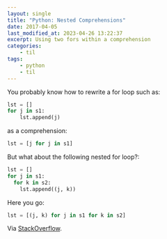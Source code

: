 ```yaml
---
layout: single
title: "Python: Nested Comprehensions"
date: 2017-04-05
last_modified_at: 2023-04-26 13:22:37
excerpt: Using two fors within a comprehension
categories:
    - til
tags:
    - python
    - til
---
```


You probably know how to rewrite a for loop such as:

```python
lst = []
for j in s1:
    lst.append(j)
```

as a comprehension:

```python
lst = [j for j in s1]
```

But what about the following nested for loop?:

```python
lst = []
for j in s1:
  for k in s2:
    lst.append((j, k))
```

Here you go:

```python
lst = [(j, k) for j in s1 for k in s2]
```

Via [StackOverflow](http://stackoverflow.com/a/3633145/1257318).
